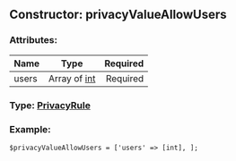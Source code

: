 ## Constructor: privacyValueAllowUsers  

### Attributes:

| Name     |    Type       | Required |
|----------|:-------------:|---------:|
|users|Array of [int](../types/int.md) | Required|


### Type: [PrivacyRule](../types/PrivacyRule.md)

### Example:


```
$privacyValueAllowUsers = ['users' => [int], ];
```